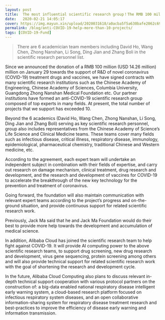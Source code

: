```yaml
---
layout: post
title:  The most influential scientific research group！The RMB 100 million (USD 14.26 million) anti-COVID-19 fund was used to help establish more than 10 projects
date:   2020-02-21 14:05:17
cover: https://img.mayun.xin/upload/2020031618/a0acba5f5a630bafe2062c6950238691.JPG
permalink: /blog/anti-COVID-19-help-more-than-10-projects/
tags: [COVID-19-Fund]
---
```


> There are 6 academician team members including David Ho, Wang Chen, Zhong Nanshan, Li Song, Ding Jian and Zhang Boli in the scientific research personnel list.

Since we announced the donation of a RMB 100 million (USD 14.26 million) million on January 29 towards the support of R&D of novel coronavirus (COVID-19) treatment drugs and vaccines, we have signed contracts with many scientific research institutions such as the Chinese Academy of Engineering, Chinese Academy of Sciences, Columbia University, Guangdong Zhong Nanshan Medical Foundation etc. Our partner institutions have formed an anti-COVID-19 scientific research group composed of top experts in many fields. At present, the total number of projects that we support has exceeded 10.

Beyond the 6 academics (David Ho, Wang Chen, Zhong Nanshan, Li Song, Ding Jian and Zhang Boli) serving as key scientific research personnel, group also includes representatives from the  Chinese Academy of Science’s Life Science and Clinical Medicine teams. These teams cover many fields such as infectious disease, critical illness, respiratory disease, immunology, epidemiological, pharmaceutical chemistry, traditional Chinese and Western medicine, etc.

According to the agreement, each expert team will undertake an independent subject in combination with their fields of expertise, and carry out research on damage mechanism, clinical treatment, drug research and development, and the research and development of vaccines for COVID-19 to accelerate the breakthrough of the new key technology for the prevention and treatment of coronavirus. 

Going forward, the foundation will also maintain communication with relevant expert teams according to the project’s progress and on-the-ground situation, and provide continuous support for related scientific research work.

Previously, Jack Ma said that he and Jack Ma Foundation would do their best to provide more help towards the development and accumulation of medical science.

In addition, Alibaba Cloud has joined the scientific research team to help fight against COVID-19. It will provide AI computing power to the above scientific research teams, to support drug screening, new drug research and development, virus gene sequencing, protein screening among others and will also provide technical support for related scientific research work with the goal of shortening the research and development cycle.

In the future, Alibaba Cloud Computing also plans to discuss relevant in-depth technical support cooperation with various protocol partners on the construction of: a big-data enabled national respiratory disease intelligent early warning system, a cloud-based research platform focused on infectious respiratory system diseases, and an open collaborative information-sharing system for respiratory disease treatment research and best-practices to improve the efficiency of disease early warning and information transmission.